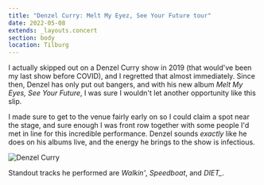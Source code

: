 ```yaml
---
title: "Denzel Curry: Melt My Eyez, See Your Future tour"
date: 2022-05-08
extends: _layouts.concert
section: body
location: Tilburg
---
```


I actually skipped out on a Denzel Curry show in 2019 (that would've been my last show before COVID), and I regretted
that almost immediately. Since then, Denzel has only put out bangers, and with his new album _Melt My Eyes, See Your
Future_, I was sure I wouldn't let another opportunity like this slip.

I made sure to get to the venue fairly early on so I could claim a spot near the stage, and sure enough I was front row
together with some people I'd met in line for this incredible performance. Denzel sounds _exactly_ like he does on his 
albums live, and the energy he brings to the show is infectious. 

![Denzel Curry](/assets/images/denzel-curry.jpg)

Standout tracks he performed are _Walkin'_, _Speedboat_, and _DIET\__.
